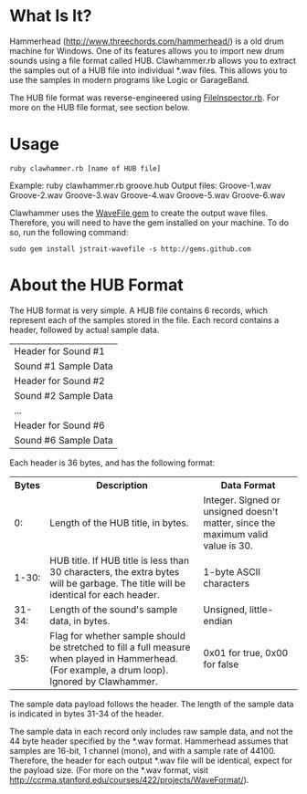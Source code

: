 What Is It?
===========

Hammerhead (<http://www.threechords.com/hammerhead/>) is a old drum machine for Windows. One of its features allows you to import new drum sounds using a file format called HUB. Clawhammer.rb allows you to extract the samples out of a HUB file into individual \*.wav files. This allows you to use the samples in modern programs like Logic or GarageBand.

The HUB file format was reverse-engineered using [FileInspector.rb](http://github.com/jstrait/fileinspector/tree/master). For more on the HUB file format, see section below.


Usage
=====

    ruby clawhammer.rb [name of HUB file]

Example:
    ruby clawhammer.rb groove.hub
Output files:
    Groove-1.wav
    Groove-2.wav
    Groove-3.wav
    Groove-4.wav
    Groove-5.wav
    Groove-6.wav

Clawhammer uses the [WaveFile gem](http://www.github.com/jstrait/wavefile) to create the output wave files. Therefore, you will need to have the gem installed on your machine. To do so, run the following command:

	sudo gem install jstrait-wavefile -s http://gems.github.com

About the HUB Format
====================

The HUB format is very simple. A HUB file contains 6 records, which represent each of the samples stored in the file. Each record contains a header, followed by actual sample data.

<table>
<tr>
<td>Header for Sound #1</td>
</tr>
<tr>
<td>Sound #1 Sample Data</td>
</tr>
<tr>
<td>Header for Sound #2</td>
</tr>
<tr>
<td>Sound #2 Sample Data</td>
</tr>
<tr>
<td>...</td>
</tr>
<tr>
<td>Header for Sound #6</td>
</tr>
<tr>
<td>Sound #6 Sample Data</td>
</tr>
</table>

Each header is 36 bytes, and has the following format:

<table>
<tr>
    <th>Bytes</th>
    <th>Description</th>
    <th>Data Format</th>
</tr>
<tr>
    <td>0:</td>
    <td>Length of the HUB title, in bytes.</td>
    <td>Integer. Signed or unsigned doesn't matter, since the maximum valid value is 30.</td>
</tr>
<tr>
    <td>1-30:</td>
    <td>HUB title. If HUB title is less than 30 characters, the extra bytes will be garbage. The title will be identical for each header.</td>
    <td>1-byte ASCII characters</td>
</tr>
<tr>
    <td>31-34:</td>
    <td>Length of the sound's sample data, in bytes.</td>
    <td>Unsigned, little-endian</td>
</tr>
<tr>
    <td>35:</td>
    <td>Flag for whether sample should be stretched to fill a full measure when played in Hammerhead. (For example, a drum loop). Ignored by Clawhammer.</td>
    <td>0x01 for true, 0x00 for false</td>
</tr>
</table>

The sample data payload follows the header. The length of the sample data is indicated in bytes 31-34 of the header. 

The sample data in each record only includes raw sample data, and not the 44 byte header specified by the \*.wav format. Hammerhead assumes that samples are 16-bit, 1 channel (mono), and with a sample rate of 44100. Therefore, the header for each output \*.wav file will be identical, expect for the payload size. (For more on the \*.wav format, visit <http://ccrma.stanford.edu/courses/422/projects/WaveFormat/>).